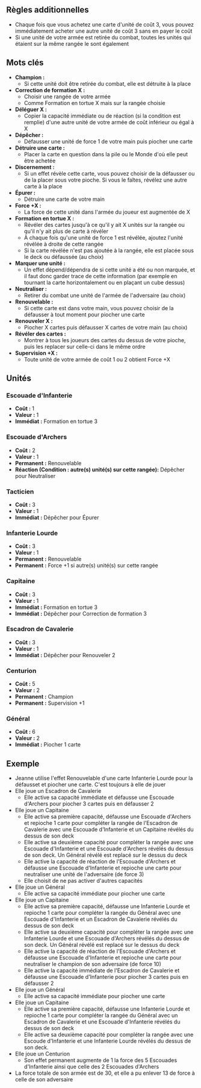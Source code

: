 
## Règles additionnelles

- Chaque fois que vous achetez une carte d'unité de coût 3,
  vous pouvez immédiatement acheter une autre unité de coût 3 sans en payer le coût
- Si une unité de votre armée est retirée du combat,
  toutes les unités qui étaient sur la même rangée
  le sont également

## Mots clés

- **Champion :**
  * Si cette unité doit être retirée du combat,
    elle est détruite à la place
- **Correction de formation X :**
  * Choisir une rangée de votre armée
  * Comme Formation en tortue X mais sur la rangée choisie
- **Déléguer X :**
  * Copier la capacité immédiate ou de réaction
    (si la condition est remplie) d'une autre unité
    de votre armée de coût inférieur ou égal à X
- **Dépêcher :**
  * Défausser une unité de force 1 de votre main
    puis piocher une carte
- **Détruire une carte :**
   * Placer la carte en question dans la pile ou le Monde
     d'où elle peut être achetée
- **Discernement :**
  * Si un effet révèle cette carte, vous pouvez choisir de la
    défausser ou de la placer sous votre pioche. Si vous le
    faîtes, révélez une autre carte à la place
- **Épurer :**
  * Détruire une carte de votre main
- **Force +X :**
  * La force de cette unité dans l'armée du joueur
    est augmentée de X
- **Formation en tortue X :**
  * Révéler des cartes jusqu'à ce qu'il y ait X
    unités sur la rangée ou qu'il n'y ait plus de carte
    à révéler
  * À chaque fois qu'une unité de force 1 est révélée,
    ajoutez l'unité révélée à droite de cette rangée
  * Si la carte révélée n'est pas ajoutée à la rangée, elle est placée sous le deck ou défaussée (au choix)
- **Marquer une unité :**
  * Un effet dépend/dépendra de si cette unité a été ou non
    marquée, et il faut donc garder trace de cette information
    (par exemple en tournant la carte horizontalement
    ou en plaçant un cube dessus)
- **Neutraliser :**
  * Retirer du combat une unité de l'armée de l'adversaire
    (au choix)
- **Renouvelable :**
  * Si cette carte est dans votre main, vous pouvez
    choisir de la défausser à tout moment pour piocher
    une carte
- **Renouveler X :**
  * Piocher X cartes puis défausser X cartes de votre main
    (au choix)
- **Révéler des cartes :**
  * Montrer à tous les joueurs des cartes du dessus
    de votre pioche, puis les replacer sur celle-ci
    dans le même ordre
- **Supervision +X :**
  * Toute unité de votre armée de coût 1 ou 2 obtient Force +X


## Unités

### Escouade d'Infanterie
- **Coût :** 1
- **Valeur :** 1
- **Immédiat :** Formation en tortue 3


### Escouade d'Archers
- **Coût :** 2
- **Valeur :** 1
- **Permanent :** Renouvelable
- **Réaction (Condition : autre(s) unité(s) sur cette rangée):** Dépêcher pour Neutraliser


### Tacticien
- **Coût :** 3
- **Valeur :** 1
- **Immédiat :** Dépêcher pour Épurer


### Infanterie Lourde
- **Coût :** 3
- **Valeur :** 1
- **Permanent :** Renouvelable
- **Permanent :** Force +1 si autre(s) unité(s) sur cette rangée


### Capitaine
- **Coût :** 3
- **Valeur :** 1
- **Immédiat :** Formation en tortue 3
- **Immédiat :** Dépêcher pour Correction de formation 3


### Escadron de Cavalerie
- **Coût :** 3
- **Valeur :** 1
- **Immédiat :** Dépêcher pour Renouveler 2


### Centurion
- **Coût :** 5
- **Valeur :** 2
- **Permanent :** Champion
- **Permanent :** Supervision +1


### Général
- **Coût :** 6
- **Valeur :** 2
- **Immédiat :** Piocher 1 carte


## Exemple

- Jeanne utilise l'effet Renouvelable d'une carte Infanterie Lourde pour la défausset et piocher une carte. C'est toujours à elle de jouer
- Elle joue un Escadron de Cavalerie
  * Elle active sa capacité immédiate et défausse une Escouade d'Archers pour piocher 3 cartes puis en défausser 2
- Elle joue un Capitaine
  * Elle active sa première capacité, défausse une Escouade d'Archers et repioche 1 carte pour compléter la rangée de l'Escadron de Cavalerie avec une Escouade d'Infanterie et un Capitaine révélés du dessus de son deck
  * Elle active sa deuxième capacité pour compléter la rangée avec une Escouade d'Infanterie et une Escouade d'Archers révélés du dessus de son deck. Un Général révélé est replacé sur le dessus du deck
  * Elle active la capacité de réaction de l'Escouade d'Archers et défausse une Escouade d'Infanterie et repioche une carte pour neutraliser une unité de l'adversaire (de force 3)
  * Elle choisit de ne pas activer d'autres capacités
- Elle joue un Général
  * Elle active sa capacité immédiate pour piocher une carte
- Elle joue un Capitaine
  * Elle active sa première capacité, défausse une Infanterie Lourde et repioche 1 carte pour compléter la rangée du Général avec une Escouade d'Infanterie et un Escadron de Cavalerie révélés du dessus de son deck
  * Elle active sa deuxième capacité pour compléter la rangée avec une Infanterie Lourde et une Escouade d'Archers révélés du dessus de son deck. Un Général révélé est replacé sur le dessus du deck
  * Elle active la capacité de réaction de l'Escouade d'Archers et défausse une Escouade d'Infanterie et repioche une carte pour neutraliser le champion de son adversaire (de force 10)
  * Elle active la capacité immédiate de l'Escadron de Cavalerie et défausse une Escouade d'Infanterie pour piocher 3 cartes puis en défausser 2
- Elle joue un Général
  * Elle active sa capacité immédiate pour piocher une carte
- Elle joue un Capitaine
  * Elle active sa première capacité, défausse une Infanterie Lourde et repioche 1 carte pour compléter la rangée du Général avec un Escadron de Cavalerie et une Escouade d'Infanterie révélés du dessus de son deck
  * Elle active sa deuxième capacité pour compléter la rangée avec une Escoude d'Infanterie et une Infanterie Lourde révélés du dessus de son deck.
- Elle joue un Centurion
  * Son effet permanent augmente de 1 la force des 5 Escouades d'Infanterie ainsi que celle des 2 Escouades d'Archers
- La force totale de son armée est de 30, et elle a pu enlever 13 de force à celle de son adversaire
